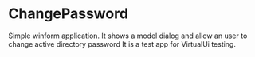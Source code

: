 # ChangePassword
Simple winform application. It shows a model dialog and allow an user to change active directory password
It is a test app for VirtualUi testing.

